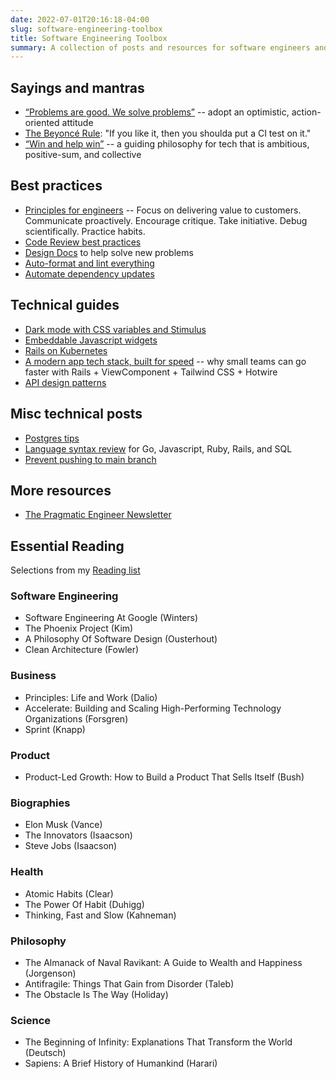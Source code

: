 ```yaml
---
date: 2022-07-01T20:16:18-04:00
slug: software-engineering-toolbox
title: Software Engineering Toolbox
summary: A collection of posts and resources for software engineers and engineering leaders.
---
```


## Sayings and mantras

- [“Problems are good. We solve problems”](/problems) -- adopt an optimistic, action-oriented attitude
- [The Beyoncé Rule](beyonce-rule): "If you like it, then you shoulda put a CI test on it."
- [“Win and help win”](/win) -- a guiding philosophy for tech that is ambitious, positive-sum, and collective

## Best practices


- [Principles for engineers](/principles-for-engineers) -- Focus on delivering value to customers. Communicate proactively. Encourage critique. Take initiative. Debug scientifically. Practice habits.
- [Code Review best practices](/code-review)
- [Design Docs](/design-docs) to help solve new problems
- [Auto-format and lint everything](/linters)
- [Automate dependency updates](/dependencies)

## Technical guides

- [Dark mode with CSS variables and Stimulus](/dark-mode-css-variables)
- [Embeddable Javascript widgets](/javascript-widgets)
- [Rails on Kubernetes](/rails-on-kubernetes)
- [A modern app tech stack, built for speed](/app-tech-stack-2021) -- why small teams can go faster with Rails + ViewComponent + Tailwind CSS + Hotwire
- [API design patterns](/api-design)

## Misc technical posts

- [Postgres tips](/postgres)
- [Language syntax review](/syntax) for Go, Javascript, Ruby, Rails, and SQL
- [Prevent pushing to main branch](/prevent-pushing-to-main-branch)

## More resources

- [The Pragmatic Engineer Newsletter](https://www.pragmaticengineer.com/)

## Essential Reading

Selections from my [Reading list](/reading)

### Software Engineering

- Software Engineering At Google (Winters)
- The Phoenix Project (Kim)
- A Philosophy Of Software Design (Ousterhout)
- Clean Architecture (Fowler)

### Business

- Principles: Life and Work (Dalio)
- Accelerate: Building and Scaling High-Performing Technology Organizations (Forsgren)
- Sprint (Knapp)

### Product

- Product-Led Growth: How to Build a Product That Sells Itself (Bush)

### Biographies

- Elon Musk (Vance)
- The Innovators (Isaacson)
- Steve Jobs (Isaacson)

### Health

- Atomic Habits (Clear)
- The Power Of Habit (Duhigg)
- Thinking, Fast and Slow (Kahneman)

### Philosophy

- The Almanack of Naval Ravikant: A Guide to Wealth and Happiness (Jorgenson)
- Antifragile: Things That Gain from Disorder (Taleb)
- The Obstacle Is The Way (Holiday)

### Science

- The Beginning of Infinity: Explanations That Transform the World (Deutsch)
- Sapiens: A Brief History of Humankind (Harari)
